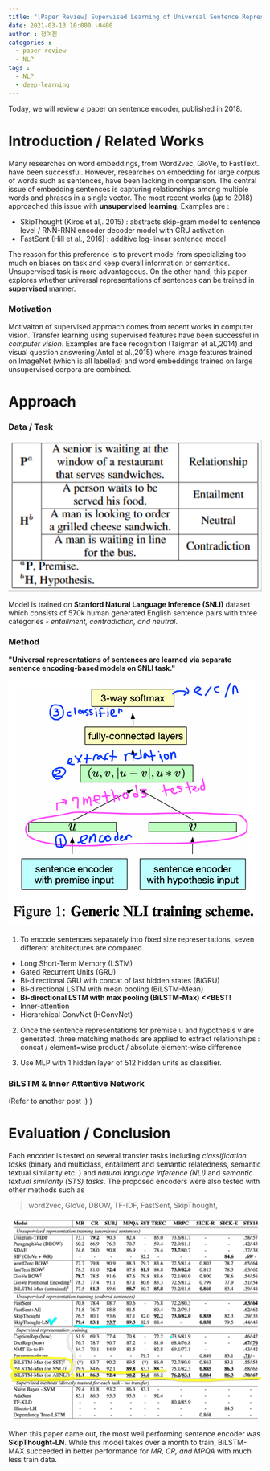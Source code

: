```yaml
---
title: "[Paper Review] Supervised Learning of Universal Sentence Representations from Natural Language Inference Data (2018)"
date: 2021-03-13 10:000 -0400
author : 정여진
categories :
  - paper-review
  - NLP
tags :
  - NLP
  - deep-learning
---
```


Today, we will review a paper on sentence encoder, published in 2018. 

# Introduction / Related Works

Many researches on word embeddings, from Word2vec, GloVe, to FastText. have been successful. However, researches on embedding for large corpus of words such as sentences, have been lacking in comparison. The central issue of embedding sentences is capturing relationships among multiple words and phrases in a single vector. The most recent works (up to 2018) approached this issue with **unsupervised learning**. Examples are :

- SkipThought (Kiros et al,. 2015) : abstracts skip-gram model to sentence level / RNN-RNN encoder decoder model with GRU activation
- FastSent (Hill et al., 2016) : additive log-linear sentence model

The reason for this preference is to prevent model from specializing too much on biases on task and keep overall information or semantics. Unsupervised task is more advantageous. On the other hand, this paper explores whether universal representations of sentences can be trained in **supervised** manner.

### Motivation
Motivaiton of supervised approach comes from recent works in computer vision. Transfer learning using supervised features have been successful in _computer vision_. Examples are face recognition (Taigman et al.,2014) and visual question answering(Antol et al.,2015) where image features trained on ImageNet (which is all labelled) and word embeddings trained on large unsupervised corpora are combined.

# Approach

### Data / Task

![2021-03-13-1](/assets/2021-03-13-supervised1.png)

Model is trained on **Stanford Natural Language Inference (SNLI)** dataset which consists of 570k human generated English sentence pairs with three categories - _entailment, contradiction, and neutral_.

### Method
**"Universal representations of sentences are learned via separate sentence encoding-based models on SNLI task."**

![2021-03-13-1](/assets/2021-03-13-supervised2.png)

1. To encode sentences separately into fixed size representations, seven different architectures are compared. 

- Long Short-Term Memory (LSTM)
- Gated Recurrent Units (GRU)
- Bi-directional GRU with concat of last hidden states (BiGRU)
- Bi-directional LSTM with mean pooling (BiLSTM-Mean)
- **Bi-directional LSTM with max pooling (BiLSTM-Max) <<BEST!**
- Inner-attention
- Hierarchical ConvNet (HConvNet)


2. Once the sentence representations for premise u and hypothesis v are generated, three matching methods are applied to extract relationships : concat / element=wise product / absolute element-wise difference

3. Use MLP with 1 hidden layer of 512 hidden units as classifier.

### BiLSTM & Inner Attentive Network

(Refer to another post :) )


# Evaluation / Conclusion
Each encoder is tested on several transfer tasks including _classification tasks_ (binary and multiclass, entailment and semantic relatedness, semantic textual similarity etc. ) and _natural language inference (NLI)_ and _semantic textual similarity (STS) tasks_. The proposed encoders were also tested with other methods such as
> word2vec, GloVe, DBOW, TF-IDF, FastSent, SkipThought, 

![2021-03-13-1](/assets/2021-03-13-supervised3.png)

When this paper came out, the most well performing sentence encoder was **SkipThought-LN**. While this model takes over a month to train, BiLSTM-MAX succeeded in better performance for _MR, CR, and MPQA_ with much less train data. 
